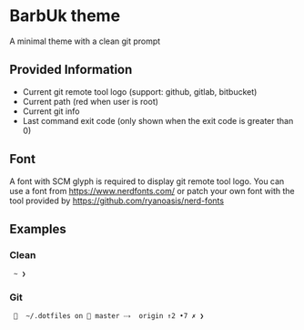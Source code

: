 # BarbUk theme

A minimal theme with a clean git prompt

## Provided Information

* Current git remote tool logo (support: github, gitlab, bitbucket)
* Current path (red when user is root)
* Current git info
* Last command exit code (only shown when the exit code is greater than 0)

## Font

A font with SCM glyph is required to display git remote tool logo.
You can use a font from https://www.nerdfonts.com/ or patch your own font with the tool
provided by https://github.com/ryanoasis/nerd-fonts

## Examples

### Clean

```bash
 ~ ❯ 
```

### Git

```bash
   ~/.dotfiles on  master ⤏  origin ↑2 •7 ✗ ❯
 ```
